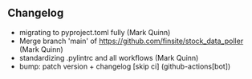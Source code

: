 ## Changelog

- migrating to pyproject.toml fully (Mark Quinn)
- Merge branch 'main' of https://github.com/finsite/stock_data_poller (Mark Quinn)
- standardizing .pylintrc and all workflows (Mark Quinn)
- bump: patch version + changelog [skip ci] (github-actions[bot])
